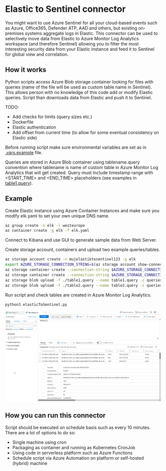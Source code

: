 # Elastic to Sentinel connector
You might want to use Azure Sentinel for all your cloud-based events such as Azure, Office365, Defender ATP, AAD and others, but existing on-premises systems aggregate logs in Elastic. This connector can be used to selectively move data from Elastic to Azure Monitor Log Analytics workspace (and therefore Sentinel) allowing you to filter the most interesting security data from your Elastic instance and feed it to Sentinel for global view and correlation.

## How it works
Python scripts access Azure Blob storage container looking for files with queries (name of the file will be used as custom table name in Sentinel). This allows person with no knowledge of this code add or modify Elastic queries. Script than downloads data from Elastic and push it to Sentinel.

TODO:
- Add checks for limits (query sizes etc.)
- Dockerfile
- Elastic authentication
- Add offset from current time (to allow for some eventual consistency on Elastic side)

Before running script make sure environmental variables are set as in [.vars.example](.vars.example) file.

Queries are stored in Azure Blob container using tablename.query convention where tablename is name of custom table in Azure Monitor Log Analytics that will get created. Query must include timestamp range with <START_TIME> and <END_TIME> placeholders (see examples in [table1.query](table1.query)).

## Example
Create Elastic instance using Azure Container Instances and make sure you modify elk.yaml to set your own unique DNS name.

```bash
az group create -n elk -l westeurope
az container create -g elk -f elk.yaml
```

Connect to Kibana and use GUI to generate sample data from Web Server.

Create storage account, containers and upload two example queries/tables.
```bash
az storage account create -n mujelastiktosentinel123 -g elk
export AZURE_STORAGE_CONNECTION_STRING=$(az storage account show-connection-string -n mujelastiktosentinel123 -g elk --query connectionString -o tsv)
az storage container create --connection-string $AZURE_STORAGE_CONNECTION_STRING -n queries 
az storage container create --connection-string $AZURE_STORAGE_CONNECTION_STRING -n checkpoints 
az storage blob upload -f ./table1.query --name table1.query -c queries --connection-string $AZURE_STORAGE_CONNECTION_STRING
az storage blob upload -f ./table2.query --name table2.query -c queries --connection-string $AZURE_STORAGE_CONNECTION_STRING
```

Run script and check tables are created in Azure Monitor Log Analytics.
```bash
python3 elasticToSentinel.py
```

![](loganalytics.png)

## How you can run this connector
Script should be executed on schedule basis such as every 10 minutes. There are a lot of options to do so:
- Single machine using cron
- Packaging as container and running as Kubernetes CronJob
- Using code in serverless platform such as Azure Functions
- Schedule script via Azure Automation on platform or self-hosted (hybrid) machine

